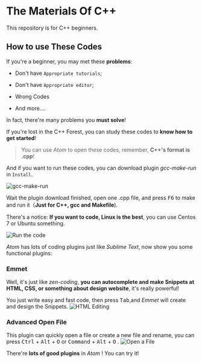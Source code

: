 # The Materials Of C++
This repository is for C++ beginners.

## How to use These Codes
If you're a beginner, you may met these **problems**:

- Don't have `Appropriate tutorials`;

- Don't have `Appropriate editor`;

- Wrong Codes

- And more....

In fact, there're many problems you **must solve**!

If you're lost in the C++ Forest, you can study these codes to **know how to get started**!

> You can use *Atom*  to open these codes, remember, **C++'s format is .cpp**!

And if you want to run these codes, you can download plugin *gcc-make-run* in `Install`.

![gcc-make-run](https://i.loli.net/2019/03/02/5c79dbede7a45.png)

Wait the plugin download finished, open one .cpp file, and press <kbd>F6</kbd> to make and run it（**Just for C++, gcc and Makefile**).

There's a notice: **If you want to code, Linux is the best**, you can use Centos 7 or Ubuntu something.

![Run the code](https://i.loli.net/2019/03/02/5c79dd4ad6d1e.png)

*Atom* has lots of coding plugins just like *Sublime Text*, now show you some functional plugins:

### Emmet
Well, it's just like *zen-coding*, **you can autocomplete and make Snippets at HTML, CSS, or something about design website**, it's really powerful!

You just write easy and fast code, then press <kbd>Tab</kbd>,and *Emmet* will create and design the Snippets.
![HTML Editing](https://i.loli.net/2019/03/02/5c7a18d2e889a.png)

### Advanced Open File
This plugin can quickly open a file or create a new file and rename, you can press <kbd>Ctrl</kbd> + <kbd>Alt</kbd> + <kbd>O</kbd> or <kbd>Command</kbd> + <kbd>Alt</kbd> + <kbd>O</kbd> .
![Open a File](https://i.loli.net/2019/03/02/5c7a1ac2a304f.png)

There're **lots of good plugins** in *Atom* ! You can try it!
